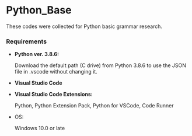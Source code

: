 # Python_Base

These codes were collected for Python basic grammar research.

### Requirements
- **Python ver. 3.8.6:**
  
  Download the default path (C drive) from Python 3.8.6 to use the JSON file in .vscode without changing it. 

- **Visual Studio Code**

- **Visual Studio Code Extensions:**

  Python, Python Extension Pack, Python for VSCode, Code Runner
  
- OS:

  Windows 10.0 or late

